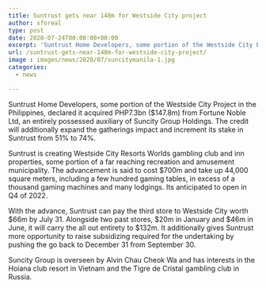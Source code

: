 ```yaml
---
title: Suntrust gets near 148m for Westside City project
author: xforeal 
type: post
date: 2020-07-24T00:00:00+00:00
excerpt: 'Suntrust Home Developers, some portion of the Westside City Project in the Philippines, declared it acquired PHP7 '
url: /suntrust-gets-near-148m-for-westside-city-project/
image : images/news/2020/07/suncitymanila-1.jpg
categories:
  - news

---
```

Suntrust Home Developers, some portion of the Westside City Project in the Philippines, declared it acquired PHP7.3bn ($147.8m) from Fortune Noble Ltd, an entirely possessed auxiliary of Suncity Group Holdings. The credit will additionally expand the gatherings impact and increment its stake in Suntrust from 51&percnt; to 74&percnt;. 

Suntrust is creating Westside City Resorts Worlds gambling club and inn properties, some portion of a far reaching recreation and amusement municipality. The advancement is said to cost $700m and take up 44,000 square meters, including a few hundred gaming tables, in excess of a thousand gaming machines and many lodgings. Its anticipated to open in Q4 of 2022. 

With the advance, Suntrust can pay the third store to Westside City worth $66m by July 31. Alongside two past stores, $20m in January and $46m in June, it will carry the all out entirety to $132m. It additionally gives Suntrust more opportunity to raise subsidizing required for the undertaking by pushing the go back to December 31 from September 30. 

Suncity Group is overseen by Alvin Chau Cheok Wa and has interests in the Hoiana club resort in Vietnam and the Tigre de Cristal gambling club in Russia.